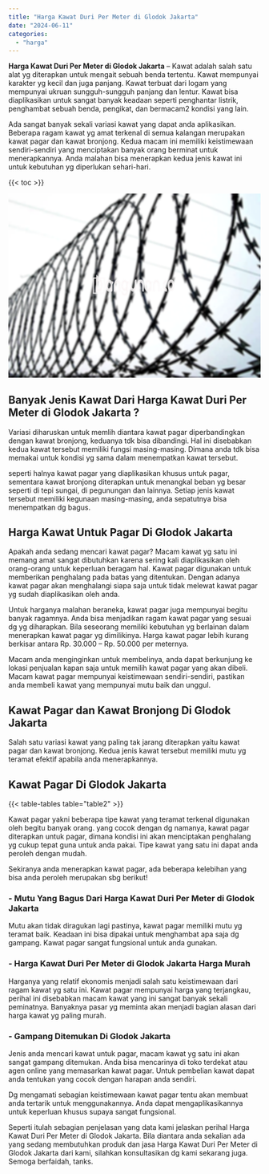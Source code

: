 ```yaml
---
title: "Harga Kawat Duri Per Meter di Glodok Jakarta"
date: "2024-06-11"
categories: 
  - "harga"
---
```


**Harga Kawat Duri Per Meter di Glodok Jakarta** – Kawat adalah salah satu alat yg diterapkan untuk mengait sebuah benda tertentu. Kawat mempunyai karakter yg kecil dan juga panjang. Kawat terbuat dari logam yang mempunyai ukruan sungguh-sungguh panjang dan lentur. Kawat bisa diaplikasikan untuk sangat banyak keadaan seperti penghantar listrik, penghambat sebuah benda, pengikat, dan bermacam2 kondisi yang lain.

Ada sangat banyak sekali variasi kawat yang dapat anda aplikasikan. Beberapa ragam kawat yg amat terkenal di semua kalangan merupakan kawat pagar dan kawat bronjong. Kedua macam ini memiliki keistimewaan sendiri-sendiri yang menciptakan banyak orang berminat untuk menerapkannya. Anda malahan bisa menerapkan kedua jenis kawat ini untuk kebutuhan yg diperlukan sehari-hari.

{{< toc >}}

![Harga Kawat Duri Per Meter di Glodok Jakarta](/images/jual-kawat-murah44.png)

## Banyak Jenis Kawat Dari Harga Kawat Duri Per Meter di Glodok Jakarta ?

Variasi diharuskan untuk memlih diantara kawat pagar diperbandingkan dengan kawat bronjong, keduanya tdk bisa dibandingi. Hal ini disebabkan kedua kawat tersebut memiliki fungsi masing-masing. Dimana anda tdk bisa memakai untuk kondisi yg sama dalam menempatkan kawat tersebut.

seperti halnya kawat pagar yang diaplikasikan khusus untuk pagar, sementara kawat bronjong diterapkan untuk menangkal beban yg besar seperti di tepi sungai, di pegunungan dan lainnya. Setiap jenis kawat tersebut memiliki kegunaan masing-masing, anda sepatutnya bisa menempatkan dg bagus.

## Harga Kawat Untuk Pagar Di Glodok Jakarta

Apakah anda sedang mencari kawat pagar? Macam kawat yg satu ini memang amat sangat dibutuhkan karena sering kali diaplikasikan oleh orang-orang untuk keperluan beragam hal. Kawat pagar digunakan untuk memberikan penghalang pada batas yang ditentukan. Dengan adanya kawat pagar akan menghalangi siapa saja untuk tidak melewat kawat pagar yg sudah diaplikasikan oleh anda.

Untuk harganya malahan beraneka, kawat pagar juga mempunyai begitu banyak ragamnya. Anda bisa menjadikan ragam kawat pagar yang sesuai dg yg diharapkan. Bila seseorang memiliki kebutuhan yg berlainan dalam menerapkan kawat pagar yg dimilikinya. Harga kawat pagar lebih kurang berkisar antara Rp. 30.000 – Rp. 50.000 per meternya.

Macam anda menginginkan untuk membelinya, anda dapat berkunjung ke lokasi penjualan kapan saja untuk memilih kawat pagar yang akan dibeli. Macam kawat pagar mempunyai keistimewaan sendiri-sendiri, pastikan anda membeli kawat yang mempunyai mutu baik dan unggul.

## Kawat Pagar dan Kawat Bronjong Di Glodok Jakarta

Salah satu variasi kawat yang paling tak jarang diterapkan yaitu kawat pagar dan kawat bronjong. Kedua jenis kawat tersebut memiliki mutu yg teramat efektif apabila anda menerapkannya.

## Kawat Pagar Di Glodok Jakarta

{{< table-tables table="table2" >}}

Kawat pagar yakni beberapa tipe kawat yang teramat terkenal digunakan oleh begitu banyak orang. yang cocok dengan dg namanya, kawat pagar diterapkan untuk pagar, dimana kondisi ini akan menciptakan penghalang yg cukup tepat guna untuk anda pakai. Tipe kawat yang satu ini dapat anda peroleh dengan mudah.

Sekiranya anda menerapkan kawat pagar, ada beberapa kelebihan yang bisa anda peroleh merupakan sbg berikut!

### \- Mutu Yang Bagus Dari Harga Kawat Duri Per Meter di Glodok Jakarta

Mutu akan tidak diragukan lagi pastinya, kawat pagar memiliki mutu yg teramat baik. Keadaan ini bisa dipakai untuk menghambat apa saja dg gampang. Kawat pagar sangat fungsional untuk anda gunakan.

### \- Harga Kawat Duri Per Meter di Glodok Jakarta Harga Murah

Harganya yang relatif ekonomis menjadi salah satu keistimewaan dari ragam kawat yg satu ini. Kawat pagar mempunyai harga yang terjangkau, perihal ini disebabkan macam kawat yang ini sangat banyak sekali peminatnya. Banyaknya pasar yg meminta akan menjadi bagian alasan dari harga kawat yg paling murah.

### \- Gampang Ditemukan Di Glodok Jakarta

Jenis anda mencari kawat untuk pagar, macam kawat yg satu ini akan sangat gampang ditemukan. Anda bisa mencarinya di toko terdekat atau agen online yang memasarkan kawat pagar. Untuk pembelian kawat dapat anda tentukan yang cocok dengan harapan anda sendiri.

Dg mengamati sebagian keistimewaan kawat pagar tentu akan membuat anda tertarik untuk menggunakannya. Anda dapat mengaplikasikannya untuk keperluan khusus supaya sangat fungsional.

Seperti itulah sebagian penjelasan yang data kami jelaskan perihal Harga Kawat Duri Per Meter di Glodok Jakarta. Bila diantara anda sekalian ada yang sedang membutuhkan produk dan jasa Harga Kawat Duri Per Meter di Glodok Jakarta dari kami, silahkan konsultasikan dg kami sekarang juga. Semoga berfaidah, tanks.
